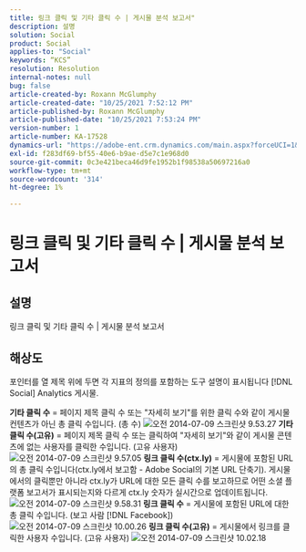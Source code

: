 ```yaml
---
title: 링크 클릭 및 기타 클릭 수 | 게시물 분석 보고서"
description: 설명
solution: Social
product: Social
applies-to: "Social"
keywords: “KCS”
resolution: Resolution
internal-notes: null
bug: false
article-created-by: Roxann McGlumphy
article-created-date: "10/25/2021 7:52:12 PM"
article-published-by: Roxann McGlumphy
article-published-date: "10/25/2021 7:53:24 PM"
version-number: 1
article-number: KA-17528
dynamics-url: "https://adobe-ent.crm.dynamics.com/main.aspx?forceUCI=1&pagetype=entityrecord&etn=knowledgearticle&id=4a6c960a-cd35-ec11-b6e6-000d3a3485ea"
exl-id: f283df69-bf55-40e6-b9ae-d5e7c1e968d0
source-git-commit: 0c3e421beca46d9fe1952b1f98538a50697216a0
workflow-type: tm+mt
source-wordcount: '314'
ht-degree: 1%

---
```


# 링크 클릭 및 기타 클릭 수 | 게시물 분석 보고서

## 설명

링크 클릭 및 기타 클릭 수 | 게시물 분석 보고서

## 해상도


포인터를 열 제목 위에 두면 각 지표의 정의를 포함하는 도구 설명이 표시됩니다 [!DNL Social]  Analytics 게시물.

<b>기타 클릭 수</b> = 페이지 제목 클릭 수 또는 &quot;자세히 보기&quot;를 위한 클릭 수와 같이 게시물 컨텐츠가 아닌 총 클릭 수입니다. (총 수)
![오전 2014-07-09 스크린샷 9.53.27](https://helpx.adobe.com/content/dam/help/en/social/kb/link-clicks-click-definitions/jcr%3acontent/main-pars/image/Screen%20Shot%202014-07-09%20at%209.53.27%20AM.png "오전 2014-07-09 스크린샷 9.53.27")
<b>기타 클릭 수(고유)</b> = 페이지 제목 클릭 수 또는 클릭하여 &quot;자세히 보기&quot;와 같이 게시물 콘텐츠에 없는 사용자를 클릭한 수입니다. (고유 사용자)
![오전 2014-07-09 스크린샷 9.57.05](https://helpx.adobe.com/content/dam/help/en/social/kb/link-clicks-click-definitions/jcr%3acontent/main-pars/image_0/Screen%20Shot%202014-07-09%20at%209.57.05%20AM.png "오전 2014-07-09 스크린샷 9.57.05")
<b>링크 클릭 수(ctx.ly)</b> = 게시물에 포함된 URL의 총 클릭 수입니다(ctx.ly에서 보고함 - Adobe Social의 기본 URL 단축기). 게시물에서의 클릭뿐만 아니라 ctx.ly가 URL에 대한 모든 클릭 수를 보고하므로 어떤 소셜 플랫폼 보고서가 표시되는지와 다르게 ctx.ly 숫자가 실시간으로 업데이트됩니다.
![오전 2014-07-09 스크린샷 9.58.31](https://helpx.adobe.com/content/dam/help/en/social/kb/link-clicks-click-definitions/jcr%3acontent/main-pars/image_1/Screen%20Shot%202014-07-09%20at%209.58.31%20AM.png "오전 2014-07-09 스크린샷 9.58.31")
<b>링크 클릭 수</b> = 게시물에 포함된 URL에 대한 총 클릭 수입니다. (보고 사람 [!DNL Facebook])
![오전 2014-07-09 스크린샷 10.00.26](https://helpx.adobe.com/content/dam/help/en/social/kb/link-clicks-click-definitions/jcr%3acontent/main-pars/image_2/Screen%20Shot%202014-07-09%20at%2010.00.26%20AM.png "오전 2014-07-09 스크린샷 10.00.26")
<b>링크 클릭 수(고유)</b> = 게시물에서 링크를 클릭한 사용자 수입니다. (고유 사용자)
![오전 2014-07-09 스크린샷 10.02.18](https://helpx.adobe.com/content/dam/help/en/social/kb/link-clicks-click-definitions/jcr%3acontent/main-pars/image_3/Screen%20Shot%202014-07-09%20at%2010.02.18%20AM.png "오전 2014-07-09 스크린샷 10.02.18")
